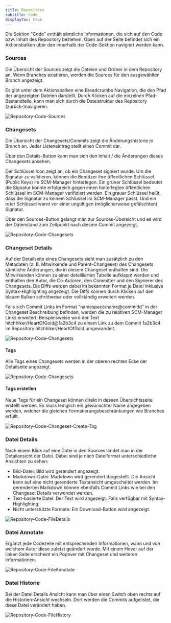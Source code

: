 ```yaml
---
title: Repository
subtitle: Code
displayToc: true
---
```

Die Sektion "Code" enthält sämtliche Informationen, die sich auf den Code bzw. Inhalt des Repository beziehen. Oben auf der Seite befindet sich ein Aktionsbalken über den innerhalb der Code-Sektion navigiert werden kann. 

### Sources
Die Übersicht der Sources zeigt die Dateien und Ordner in dem Repository an. Wenn Branches existieren, werden die Sources für den ausgewählten Branch angezeigt. 

Es gibt unter dem Aktionsbalken eine Breadcrumbs Navigation, die den Pfad der angezeigten Dateien darstellt. Durch Klicken auf die einzelnen Pfad-Bestandteile, kann man sich durch die Dateistruktur des Repository (zurück-)navigieren.

![Repository-Code-Sources](assets/repository-code-sourcesView.png)

### Changesets
Die Übersicht der Changesets/Commits zeigt die Änderungshistorie je Branch an. Jeder Listeneintrag stellt einen Commit dar. 

Über den Details-Button kann man sich den Inhalt / die Änderungen dieses Changesets ansehen. 

Der Schlüssel Icon zeigt an, ob ein Changeset signiert wurde. Um die Signatur zu validieren, können die Benutzer ihre öffentlichen Schlüssel (Public Keys) im SCM-Manager hinterlegen. Ein grüner Schlüssel bedeutet die Signatur konnte erfolgreich gegen einen hinterlegten öffentlichen Schlüssel im SCM-Manager verifiziert werden. Ein grauer Schlüssel heißt, dass die Signatur zu keinem Schlüssel im SCM-Manager passt. Und ein roter Schlüssel warnt vor einer ungültigen (möglicherweise gefälschten) Signatur.

Über den Sources-Button gelangt man zur Sources-Übersicht und es wird der Datenstand zum Zeitpunkt nach diesem Commit angezeigt.

![Repository-Code-Changesets](assets/repository-code-changesetsView.png)

### Changeset Details
Auf der Detailseite eines Changesets sieht man zusätzlich zu den Metadaten (z. B. Mitwirkende und Parent-Changeset) des Changesets sämtliche Änderungen, die in diesem Changeset enthalten sind. 
Die Mitwirkenden können zu einer detaillierten Tabelle aufklappt werden und enthalten den Autor, die Co-Autoren, den Committer und den Signierer des Changesets. 
Die Diffs werden dabei im bekannten Format je Datei inklusive Syntax-Highlighting angezeigt. 
Die Diffs können durch Klicken auf den blauen Balken schrittweise oder vollständig erweitert werden.

Falls sich Commit Links im Format "namespace/name@commitId" in der Changeset Beschreibung befinden, werden die zu relativen SCM-Manager Links erweitert.
Beispielsweise wird der Text hitchhiker/HeartOfGold@1a2b3c4 zu einem Link zu dem Commit 1a2b3c4 im Repository hitchhiker/HeartOfGold umgewandelt.

![Repository-Code-Changesets](assets/repository-code-changesetDetails.png)

#### Tags

Alle Tags eines Changesets werden in der oberen rechten Ecke der Detailseite angezeigt.

![Repository-Code-Changesets](assets/repository-code-changeset-with-tag.png)

#### Tags erstellen

Neue Tags für ein Changeset können direkt in dessen Übersichtsseite erstellt werden.
Es muss lediglich ein gewünschter Name angegeben werden, welcher die gleichen Formatierungsbeschränkungen wie Branches erfüllt.

![Repository-Code-Changeset-Create-Tag](assets/repository-code-changeset-create-tag.png)

### Datei Details
Nach einem Klick auf eine Datei in den Sources landet man in der Detailansicht der Datei. Dabei sind je nach Dateiformat unterschiedliche Ansichten zu sehen: 

- Bild-Datei: Bild wird gerendert angezeigt. 
- Markdown-Datei: Markdown wird gerendert dargestellt. Die Ansicht kann auf eine nicht gerenderte Textansicht umgeschaltet werden. Im gerenderten Markdown können ebenfalls Commit Links wie bei den Changeset Details verwendet werden.
- Text-basierte Datei: Der Text wird angezeigt. Falls verfügbar mit Syntax-Highlighting.
- Nicht unterstützte Formate: Ein Download-Button wird angezeigt.

![Repository-Code-FileDetails](assets/repository-code-fileViewer.png)

### Datei Annotate
Ergänzt jede Codezeile mit entsprechenden Informationen, wann und von welchem Autor diese zuletzt geändert wurde. Mit einem Hover auf der linken Seite erscheint ein Popover mit Changeset und weiteren Informationen.

![Repository-Code-FileAnnotate](assets/repository-code-fileAnnotate.png)

### Datei Historie
Bei der Datei Details Ansicht kann man über einen Switch oben rechts auf die Historien-Ansicht wechseln. Dort werden die Commits aufgelistet, die diese Datei verändert haben.

![Repository-Code-FileHistory](assets/repository-code-fileHistory.png)
